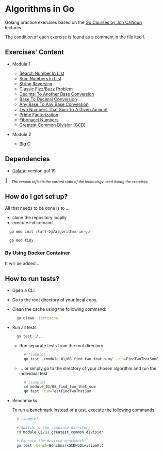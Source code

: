 # Algorithms in Go #

Golang practice exercises based on the [Go Courses by Jon Calhoun](https://courses.calhoun.io/courses) lectures.

The condition of each exercise is found as a comment in the file itself.


## Exercises' Content ##

* Module 1
  * [Search Number In LIst](https://github.com/slaff-bg/algorithms-in-go/tree/main/module_01/01_NumInList)
  * [Sum Numbers In LIst](https://github.com/slaff-bg/algorithms-in-go/tree/main/module_01/02_Sum)
  * [String Reversing](https://github.com/slaff-bg/algorithms-in-go/tree/main/module_01/03_string_reversing)
  * [Classic Fizz/Buzz Problem](https://github.com/slaff-bg/algorithms-in-go/tree/main/module_01/04_clasic_fizz_buzz_problem)
  * [Decimal To Another Base Conversion](https://github.com/slaff-bg/algorithms-in-go/tree/main/module_01/05_decimal_to_another_base)
  * [Base To Decimal Conversion](https://github.com/slaff-bg/algorithms-in-go/tree/main/module_01/06_base_to_decimal)
  * [Any Base To Any Base Conversion](https://github.com/slaff-bg/algorithms-in-go/tree/main/module_01/07_any_base_to_any_base)
  * [Two Numbers That Sum To A Given Amount](https://github.com/slaff-bg/algorithms-in-go/tree/main/module_01/08_find_two_that_sum)
  * [Prime Factorization](https://github.com/slaff-bg/algorithms-in-go/tree/main/module_01/09_factor_a_number)
  * [Fibonacci Numbers](https://github.com/slaff-bg/algorithms-in-go/tree/main/module_01/10_fibonacci_numbers)
  * [Greatest Common Divisior (GCD)](https://github.com/slaff-bg/algorithms-in-go/tree/main/module_01/11_greatest_common_divisior)


* Module 2
  * [Big O]()


## Dependencies ##

- [Golang](https://go.dev/dl/) version go1.19.

&#x1F4CC; &nbsp; *<sub>The version reflects the current state of the technology used during the exercises.</sub>*



## How do I get set up? ##

All that needs to be done is to ...
* clone the repository locally
* execute init comand
```sh
  go mod init slaff-bg/algorithms-in-go

  go mod tidy
```


### By Using Docker Container ###

It will be added...


## How to run tests? ##

* Open a CLI.
* Go to the root directory of your local copy.
* Clean the cache using the following command:
  
  ```sh
    go clean -testcache
  ```
  
* Run all tests

  ```sh
    go test ./...
  ```
  
  * Run separate tests from the root directory
    ```sh
      # (sample)
      go test ./module_01/08_find_two_that_sum/ -run=FindTwoThatSumByCriteriaXt
    ```

  * ... or simply go to the directory of your chosen algorithm and run the individual test

    ```sh
      # (sample)
      cd module_01/08_find_two_that_sum
      go test -run=TestFindTwoThatSum
    ```

* Benchmarks
  
  To run a benchmark instead of a test, execute the following commands.
  
    ```sh
      # (sample)

      # Switch to the required directory
      cd module_01/11_greatest_common_divisior

      # Execute the desired benchmark
      go test -bench=BenchmarkGCDNoDivisionAlt
    ```

